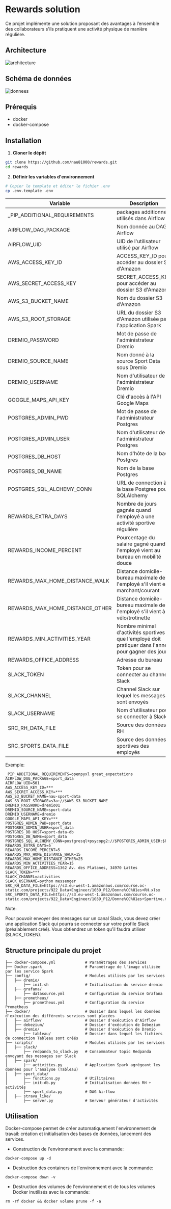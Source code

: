 # Rewards solution

Ce projet implémente une solution proposant des avantages à l’ensemble des collaborateurs s'ils pratiquent une activité physique de manière  régulière.

## Architecture

![architecture](images/architecture.png)

## Schéma de données

![donnees](images/schema_donnees.png)


## Prérequis

- docker
- docker-compose

## Installation

1. **Cloner le dépôt**

```bash
git clone https://github.com/nau81000/rewards.git
cd rewards
```

2. **Définir les variables d'environnement**

```bash
# Copier le template et éditer le fichier .env
cp .env.template .env
```

| Variable | Description |
| -------- | -------     |
| _PIP_ADDITIONAL_REQUIREMENTS | packages additionnels utilisés dans Airflow |
| AIRFLOW_DAG_PACKAGE | Nom donnée au DAG Airflow  |
| AIRFLOW_UID | UID de l'utilisateur utilisé par Airflow
| AWS_ACCESS_KEY_ID | ACCESS_KEY_ID pour accéder au dossier S3 d'Amazon |
| AWS_SECRET_ACCESS_KEY | SECRET_ACCESS_KEY pour accéder au dossier S3 d'Amazon |
| AWS_S3_BUCKET_NAME | Nom du dossier S3 d'Amazon | 
| AWS_S3_ROOT_STORAGE | URL du dossier S3 d'Amazon utilisée par l'application Spark | 
| DREMIO_PASSWORD | Mot de passe de l'administrateur Dremio |
| DREMIO_SOURCE_NAME | Nom donné à la source Sport Data sous Dremio |
| DREMIO_USERNAME | Nom d'utilisateur de l'administrateur Dremio |
| GOOGLE_MAPS_API_KEY | Clé d'accès à l'API Google Maps |
| POSTGRES_ADMIN_PWD | Mot de passe de l'administrateur Postgres |
| POSTGRES_ADMIN_USER | Nom d'utilisateur de l'administrateur Postgres |
| POSTGRES_DB_HOST | Nom d'hôte de la base Postgres |
| POSTGRES_DB_NAME | Nom de la base Postgres |
| POSTGRES_SQL_ALCHEMY_CONN | URL de connection à la base Postgres pour SQLAlchemy |
| REWARDS_EXTRA_DAYS | Nombre de jours gagnés quand l'employé a une activité sportive régulière |
| REWARDS_INCOME_PERCENT | Pourcentage du salaire gagné quand l'employé vient au bureau en mobilité douce |
| REWARDS_MAX_HOME_DISTANCE_WALK | Distance domicile-bureau maximale de l'employé s'il vient en marchant/courant |
| REWARDS_MAX_HOME_DISTANCE_OTHER  | Distance domicile-bureau maximale de l'employé s'il vient à vélo/trotinette |
| REWARDS_MIN_ACTIVITIES_YEAR | Nombre minimal d'activités sportives que l'employé doit pratiquer dans l'année pour gagner des jours |
| REWARDS_OFFICE_ADDRESS | Adresse du bureau | 
| SLACK_TOKEN | Token pour se connecter au channel Slack |
| SLACK_CHANNEL | Channel Slack sur lequel les messages sont envoyés |
| SLACK_USERNAME | Nom d'utilisateur pour se connecter à Slack | 
| SRC_RH_DATA_FILE | Source des données RH |
| SRC_SPORTS_DATA_FILE | Source des données sportives des employés |


Exemple:

```
_PIP_ADDITIONAL_REQUIREMENTS=openpyxl great_expectations
AIRFLOW_DAG_PACKAGE=sport_data
AIRFLOW_UID=501
AWS_ACCESS_KEY_ID=***
AWS_SECRET_ACCESS_KEY=***
AWS_S3_BUCKET_NAME=nau-sport-data
AWS_S3_ROOT_STORAGE=s3a://$AWS_S3_BUCKET_NAME
DREMIO_PASSWORD=dremio01
DREMIO_SOURCE_NAME=sport-data
DREMIO_USERNAME=dremio
GOOGLE_MAPS_API_KEY=***
POSTGRES_ADMIN_PWD=sport_data
POSTGRES_ADMIN_USER=sport_data
POSTGRES_DB_HOST=sport-data-db
POSTGRES_DB_NAME=sport_data
POSTGRES_SQL_ALCHEMY_CONN=postgresql+psycopg2://$POSTGRES_ADMIN_USER:$POSTGRES_ADMIN_PWD@$POSTGRES_DB_HOST:5432/$POSTGRES_DB_NAME
REWARDS_EXTRA_DAYS=5
REWARDS_INCOME_PERCENT=5
REWARDS_MAX_HOME_DISTANCE_WALK=15
REWARDS_MAX_HOME_DISTANCE_OTHER=25
REWARDS_MIN_ACTIVITIES_YEAR=15
REWARDS_OFFICE_ADDRESS=1362 Av. des Platanes, 34970 Lattes
SLACK_TOKEN=***
SLACK_CHANNEL=activities
SLACK_USERNAME=python messenger
SRC_RH_DATA_FILE=https://s3.eu-west-1.amazonaws.com/course.oc-static.com/projects/922_Data+Engineer/1039_P12/Donne%CC%81es+RH.xlsx
SRC_SPORTS_DATA_FILE=https://s3.eu-west-1.amazonaws.com/course.oc-static.com/projects/922_Data+Engineer/1039_P12/Donne%CC%81es+Sportive.xlsx
```

Note:

Pour pouvoir envoyer des messages sur un canal Slack, vous devez créer une application Slack qui pourra se connecter sur votre profile Slack (préalablement créé). Vous obtiendrez un token qu'il faudra utiliser (SLACK_TOKEN).

## Structure principale du projet

```
├── docker-compose.yml             # Paramètrages des services
├── Docker.spark                   # Paramètrage de l'image utilisée par les service Spark
├── config/                        # Modules utilisés par les services
│   ├── dremio/                     
│       ├── init.sh                # Initialisation du service dremio
│   ├── grafana/                     
│       ├── datasource.yml         # Configuration du service Grafana
│   ├── prometheus/                     
│       ├── prometheus.yml         # Configuration du service Prometheus
├── docker/                        # Dossier dans lequel les données d'exécution des différents services sont placées
│   ├── airflow/                   # Dossier d'exécution d'Airflow
│   ├── debezium/                  # Dossier d'exécution de Debezium
│   ├── dremio/                    # Dossier d'exécution de Dremio
│       ├── tableau/               # Dossier dans lequel les fichiers de connection Tableau sont créés
├── scripts/                       # Modules utilisés par les services
│   ├── slack/                     
│       ├── redpanda_to_slack.py   # Consommateur topic Redpanda envoyant des messages sur Slack
│   ├── spark/                     
│       ├── activities.py          # Application Spark agrégeant les données pour l'analyse (Tableau)
│   ├── sport_data/                     
│       ├── functions.py           # Utilitaires
│       ├── init-db.py             # Initialisation données RH + activités
│       ├── sport_data.py          # DAG Airflow
│   ├── strava_like/                     
│       ├── server.py              # Serveur générateur d'activités
```

## Utilisation

Docker-compose permet de créer automatiquement l'environnement de travail: création et initialisation des bases de données, lancement des services.

- Construction de l'environnement avec la commande:

```
docker-compose up -d
```

- Destruction des containers de l'environnement avec la commande:

```
docker-compose down -v
```

- Destruction des volumes de l'environnement et de tous les volumes Docker inutilisés avec la commande: 

```
rm -rf docker && docker volume prune -f -a
```

